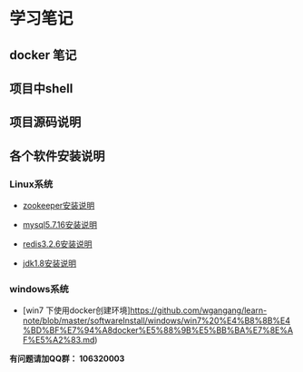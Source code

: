 # 学习笔记

## docker 笔记

## 项目中shell

## 项目源码说明

## 各个软件安装说明

 ### Linux系统

 - [zookeeper安装说明](https://github.com/wgangang/learn-note/blob/master/softwareInstall/linux/Linux%20%E5%AE%89%E8%A3%85%20ZooKeeper.md)

 - [mysql5.7.16安装说明](https://github.com/wgangang/learn-note/blob/master/softwareInstall/linux/Linux%20%E5%AE%89%E8%A3%85%20mysql5.7.16.md)

 - [redis3.2.6安装说明](https://github.com/wgangang/learn-note/blob/master/softwareInstall/linux/Linux%20%E5%AE%89%E8%A3%85redis3.2.6.md)

 - [jdk1.8安装说明](https://github.com/wgangang/learn-note/blob/master/softwareInstall/linux/Linux%20%E5%AE%89%E8%A3%85jdk1.8.md)


 ### windows系统

  - [win7 下使用docker创建环境]https://github.com/wgangang/learn-note/blob/master/softwareInstall/windows/win7%20%E4%B8%8B%E4%BD%BF%E7%94%A8docker%E5%88%9B%E5%BB%BA%E7%8E%AF%E5%A2%83.md)



**有问题请加QQ群： 106320003**

